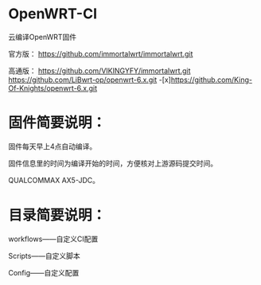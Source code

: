 # OpenWRT-CI
云编译OpenWRT固件

官方版：
    https://github.com/immortalwrt/immortalwrt.git

高通版：
    https://github.com/VIKINGYFY/immortalwrt.git
    https://github.com/LiBwrt-op/openwrt-6.x.git
-[x]https://github.com/King-Of-Knights/openwrt-6.x.git

# 固件简要说明：

固件每天早上4点自动编译。

固件信息里的时间为编译开始的时间，方便核对上游源码提交时间。

QUALCOMMAX AX5-JDC。

# 目录简要说明：

workflows——自定义CI配置

Scripts——自定义脚本

Config——自定义配置
